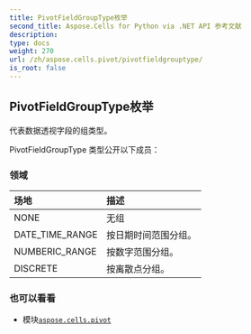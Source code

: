 ```yaml
---
title: PivotFieldGroupType枚举
second_title: Aspose.Cells for Python via .NET API 参考文献
description:
type: docs
weight: 270
url: /zh/aspose.cells.pivot/pivotfieldgrouptype/
is_root: false
---
```

## PivotFieldGroupType枚举
代表数据透视字段的组类型。



PivotFieldGroupType 类型公开以下成员：

### 领域
|场地|描述|
| :- | :- |
| NONE |无组|
| DATE_TIME_RANGE |按日期时间范围分组。|
| NUMBERIC_RANGE |按数字范围分组。|
| DISCRETE |按离散点分组。|



### 也可以看看
* 模块[`aspose.cells.pivot`](..)
